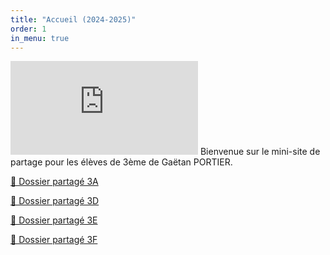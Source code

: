 ```yaml
---
title: "Accueil (2024-2025)"
order: 1
in_menu: true
---
```

![](https://zzz.zaclys.com/download.php?z=2&doc_id=7873111)
Bienvenue sur le mini-site de partage pour les élèves de 3ème de Gaëtan PORTIER.

[📂 Dossier partagé 3A](https://nuage03.apps.education.fr/index.php/s/qcLE2X5datsKgxB)

[📂 Dossier partagé 3D](https://nuage03.apps.education.fr/index.php/s/nHHSixwZ7AKdS77)

[📂 Dossier partagé 3E](https://nuage03.apps.education.fr/index.php/s/tmCz8yMimgo4QRn)

[📂 Dossier partagé 3F](https://nuage03.apps.education.fr/index.php/s/zJ59Kt49zKCMK3n) 